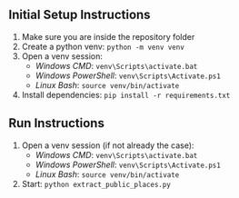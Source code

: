 ## Initial Setup Instructions
1. Make sure you are inside the repository folder
2. Create a python venv: `python -m venv venv`
3. Open a venv session:
   - *Windows CMD*: `venv\Scripts\activate.bat`
   - *Windows PowerShell*: `venv\Scripts\Activate.ps1`
   - *Linux Bash*: `source venv/bin/activate`
4. Install dependencies: `pip install -r requirements.txt`

## Run Instructions
1. Open a venv session (if not already the case):
   - *Windows CMD*: `venv\Scripts\activate.bat`
   - *Windows PowerShell*: `venv\Scripts\Activate.ps1`
   - *Linux Bash*: `source venv/bin/activate`
2. Start: `python extract_public_places.py`
